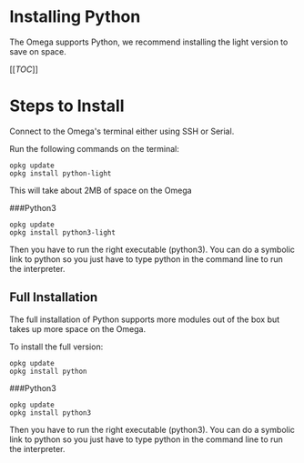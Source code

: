 # Installing Python

The Omega supports Python, we recommend installing the light version to save on space.

[[_TOC_]]


# Steps to Install

Connect to the Omega's terminal either using SSH or Serial.

Run the following commands on the terminal:
```
opkg update
opkg install python-light
```

This will take about 2MB of space on the Omega

###Python3
```
opkg update
opkg install python3-light
```

Then you have to run the right executable (python3). You can do a symbolic link to python so you just have to type python in the command line to run the interpreter.

## Full Installation

The full installation of Python supports more modules out of the box but takes up more space on the Omega. 

To install the full version:
```
opkg update
opkg install python
```
###Python3
```
opkg update
opkg install python3
```
Then you have to run the right executable (python3). You can do a symbolic link to python so you just have to type python in the command line to run the interpreter.
